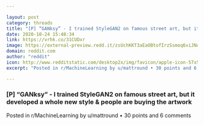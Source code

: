 ```yaml
---

layout: post
category: threads
title: "[P] “GANksy” - I trained StyleGAN2 on famous street art, but it developed a whole new style &amp; people are buying the artwork"
date: 2020-10-24 15:48:34
link: https://vrhk.co/31CUDxr
image: https://external-preview.redd.it/zsUchKKT3aEaOBtofIrzSsmoq6viJNqYHfdiA31kj2M.jpg?width=1200&height=628.272251309&auto=webp&crop=1200:628.272251309,smart&s=30b1066621c0198ca4bd39c157b5e8c98bd3d711
domain: reddit.com
author: "reddit"
icon: http://www.redditstatic.com/desktop2x/img/favicon/apple-icon-57x57.png
excerpt: "Posted in r/MachineLearning by u/mattround • 30 points and 6 comments"

---
```


### [P] “GANksy” - I trained StyleGAN2 on famous street art, but it developed a whole new style &amp; people are buying the artwork

Posted in r/MachineLearning by u/mattround • 30 points and 6 comments
